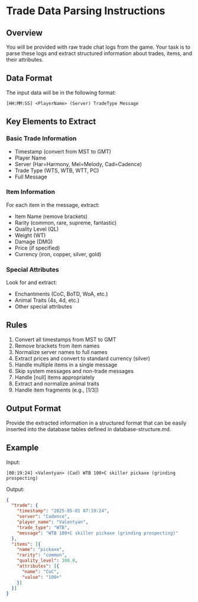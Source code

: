 # Trade Data Parsing Instructions

## Overview
You will be provided with raw trade chat logs from the game. Your task is to parse these logs and extract structured information about trades, items, and their attributes.

## Data Format
The input data will be in the following format:
```
[HH:MM:SS] <PlayerName> (Server) TradeType Message
```

## Key Elements to Extract

### Basic Trade Information
- Timestamp (convert from MST to GMT)
- Player Name
- Server (Har=Harmony, Mel=Melody, Cad=Cadence)
- Trade Type (WTS, WTB, WTT, PC)
- Full Message

### Item Information
For each item in the message, extract:
- Item Name (remove brackets)
- Rarity (common, rare, supreme, fantastic)
- Quality Level (QL)
- Weight (WT)
- Damage (DMG)
- Price (if specified)
- Currency (iron, copper, silver, gold)

### Special Attributes
Look for and extract:
- Enchantments (CoC, BoTD, WoA, etc.)
- Animal Traits (4s, 4d, etc.)
- Other special attributes

## Rules
1. Convert all timestamps from MST to GMT
2. Remove brackets from item names
3. Normalize server names to full names
4. Extract prices and convert to standard currency (silver)
5. Handle multiple items in a single message
6. Skip system messages and non-trade messages
7. Handle [null] items appropriately
8. Extract and normalize animal traits
9. Handle item fragments (e.g., [1/3])

## Output Format
Provide the extracted information in a structured format that can be easily inserted into the database tables defined in database-structure.md.

## Example
Input:
```
[00:19:24] <Valentyan> (Cad) WTB 100+C skiller pickaxe (grinding prospecting)
```

Output:
```json
{
  "trade": {
    "timestamp": "2025-05-01 07:19:24",
    "server": "Cadence",
    "player_name": "Valentyan",
    "trade_type": "WTB",
    "message": "WTB 100+C skiller pickaxe (grinding prospecting)"
  },
  "items": [{
    "name": "pickaxe",
    "rarity": "common",
    "quality_level": 100.0,
    "attributes": [{
      "name": "CoC",
      "value": "100+"
    }]
  }]
}
```
